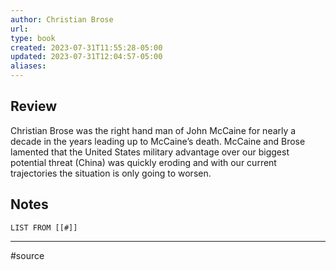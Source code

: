 ```yaml
---
author: Christian Brose
url: 
type: book
created: 2023-07-31T11:55:28-05:00
updated: 2023-07-31T12:04:57-05:00
aliases:
---
```

## Review
Christian Brose was the right hand man of John McCaine for nearly a decade in the years leading up to McCaine’s death. McCaine and Brose lamented that the United States military advantage over our biggest potential threat (China) was quickly eroding and with our current trajectories the situation is only going to worsen.

## Notes
```dataview
LIST FROM [[#]]
```

---
#source 